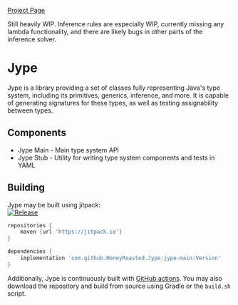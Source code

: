 [Project Page](https://honeyroasted.github.io/jype/landing.html)

Still heavily WIP. Inference rules are especially WIP, currently missing any lambda functionality,
and there are likely bugs in other parts of the inference solver.

# Jype
Jype is a library providing a set of classes fully representing Java's type system, including its
primitives, generics, inference, and more. It is capable of generating signatures for these types, as well as 
testing assignability between types.

## Components
- Jype Main - Main type system API
- Jype Stub - Utility for writing type system components and tests in YAML

## Building
Jype may be built using jitpack:  
[![Release](https://jitpack.io/v/HoneyRoasted/Jype.svg)](https://jitpack.io/#HoneyRoasted/Jype)

```groovy
repositories {
    maven {url 'https://jitpack.io'}    
}

dependencies {
    implementation 'com.github.HoneyRoasted.Jype:jype-main:Version'
}
```
Additionally, Jype is continuously built with [GitHub actions](https://github.com/HoneyRoasted/Jype/actions). You
may also download the repository and build from source using Gradle or the `build.sh` script.